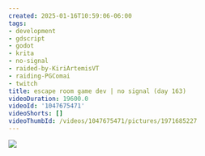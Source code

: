 ```yaml
---
created: 2025-01-16T10:59:06-06:00
tags:
- development
- gdscript
- godot
- krita
- no-signal
- raided-by-KiriArtemisVT
- raiding-PGComai
- twitch
title: escape room game dev | no signal (day 163)
videoDuration: 19600.0
videoId: '1047675471'
videoShorts: []
videoThumbId: /videos/1047675471/pictures/1971685227
---
```


![](20250116165906.jpg)
